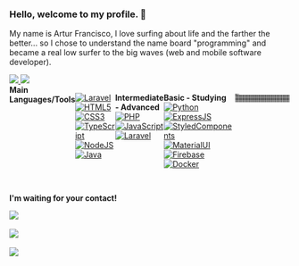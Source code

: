 ### Hello, welcome to my profile. 👋

My name is Artur Francisco, I love surfing about life and the farther the better... so I chose to understand the name board "programming" and became a real low surfer to the big waves (web and mobile software developer).

 <div>
  <a href="https://github.com/orlandinivictor">
  <img height="180em" src="https://github-readme-stats.vercel.app/api?username=2APF&show_icons=true&theme=dark&include_all_commits=true&count_private=true"/>
  <img height="180em" src="https://github-readme-stats.vercel.app/api/top-langs/?username=2APF&layout=compact&langs_count=7&theme=dark"/>
  </a>
</div>



<div style="display: flex"><br>
   <strong>Main Languages/Tools</strong>

   [![Laravel](https://img.shields.io/badge/laravel-%23E34F26.svg?style=for-the-badge&logo=laravel&logoColor=white)](https://www.laravel.com/) 
   [![HTML5](https://img.shields.io/badge/html5-%23E34F26.svg?style=for-the-badge&logo=html5&logoColor=white)](https://www.w3.org/html/) 
   [![CSS3](https://img.shields.io/badge/css3-%231572B6.svg?style=for-the-badge&logo=css3&logoColor=white)](https://www.w3.org/Style/CSS/)
   [![TypeScript](https://img.shields.io/badge/typescript-3178C6?logo=typescript&logoColor=fff&style=for-the-badge)](https://www.typescriptlang.org/)
   [![NodeJS](https://img.shields.io/badge/Node.js-339933?logo=Node.js&logoColor=fff&style=for-the-badge)](https://nodejs.org/en/)
   [![Java](https://img.shields.io/badge/Java-007396?logo=Java&logoColor=000&style=for-the-badge)](https://www.java.com/en/)
 
   <strong>Intermediate - Advanced</strong><br>
   [![PHP](https://img.shields.io/badge/php-3178C6?logo=php&logoColor=fff&style=for-the-badge)](https://www.php.org/)
   [![JavaScript](https://img.shields.io/badge/javascript-F7DF1E?logo=javascript&logoColor=000&style=for-the-badge)](https://www.javascript.com/)
   [![Laravel](https://img.shields.io/badge/laravel-%23E34F26.svg?style=for-the-badge&logo=laravel&logoColor=white)](https://www.laravel.com/) 
 
   <strong>Basic - Studying</strong><br>
   [![Python](https://img.shields.io/badge/Python-3776ab?logo=Python&logoColor=fff&style=for-the-badge)](https://www.python.org/)  
   [![ExpressJS](https://img.shields.io/badge/Express-009a36?logo=Express&logoColor=000&style=for-the-badge)](https://expressjs.com/)
   [![StyledComponents](https://img.shields.io/badge/styledcomponents-DB7093?logo=styled-components&logoColor=fff&style=for-the-badge)](https://styled-components.com/)
   [![MaterialUI](https://img.shields.io/badge/MaterialUI-0081CB?logo=Material-UI&logoColor=fff&style=for-the-badge)](https://mui.com/pt/)
   [![Firebase](https://img.shields.io/badge/Firebase-FFCA28?logo=Firebase&logoColor=000&style=for-the-badge)](https://firebase.google.com/)
   [![Docker](https://img.shields.io/badge/Docker-FFCA28?logo=Docker&logoColor=000&style=for-the-badge)](https://firebase.google.com/)
 
  ![Snake animation](https://github.com/orlandinivictor/orlandinivictor/blob/output/github-contribution-grid-snake.svg)
</div>


  
  ##


 
<div> 
  <strong>I'm waiting for your contact!</strong>
  
  <a href="https://instagram.com/arturabiliopf" target="_blank"><img src="https://img.shields.io/badge/-Instagram-%23E4405F?style=for-the-badge&logo=instagram&logoColor=white" target="_blank"></a>
 
  <a href="mailto:arturabiliopf@gmail.com"><img src="https://img.shields.io/badge/-Gmail-%23333?style=for-the-badge&logo=gmail&logoColor=white" target="_blank"></a>
 
  <a href="https://www.linkedin.com/in/2apf" target="_blank"><img src="https://img.shields.io/badge/-LinkedIn-%230077B5?style=for-the-badge&logo=linkedin&logoColor=white" target="_blank"></a> 

</div>




<!--

### Hello, welcome to my profile. 👋

My name is Artur Francisco, I love surfing about life and the farther the better... so I chose to understand the name board "programming" and became a real low surfer to the big waves (web and mobile software developer).
<!--
**2APF/2APF** is a ✨ _special_ ✨ repository because its `README.md` (this file) appears on your GitHub profile.

Here are some ideas to get you started:

- 🔭 I’m currently working on ...
- 🌱 I’m currently learning ...
- 👯 I’m looking to collaborate on ...
- 🤔 I’m looking for help with ...
- 💬 Ask me about ...
- 📫 How to reach me: ...
- 😄 Pronouns: ...
- ⚡ Fun fact: ...

![YOURNAME github stats](https://github-readme-stats.vercel.app/api?username=2APF&show_icons=true&hide_border=true)

-->

